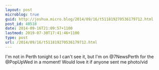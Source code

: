 ```yaml
---
layout: post
microblog: true
guid: http://joshua.micro.blog/2014/09/16/t511819270536179712.html
post_id: 40518
date: 2014-09-16T21:09:57+1100
lastmod: 2019-07-30T17:41:46+1100
type: post
url: /2014/09/16/t511819270536179712.html
---
```

I'm not in Perth tonight so I can't see it, but I'm on @7NewsPerth for the @PopUpWed in a moment! Would love it if anyone sent me photo/vid
